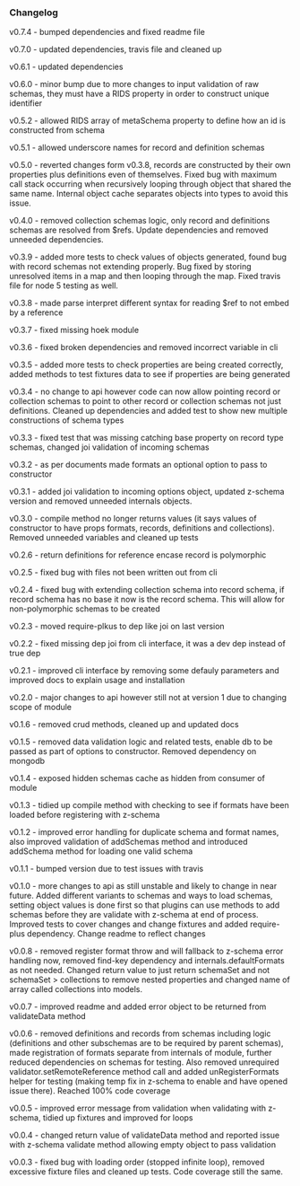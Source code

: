 ### Changelog

v0.7.4 - bumped dependencies and fixed readme file

v0.7.0 - updated dependencies, travis file and cleaned up

v0.6.1 - updated dependencies

v0.6.0 - minor bump due to more changes to input validation of raw schemas, they must have a RIDS property in order to construct unique identifier

v0.5.2 - allowed RIDS array of metaSchema property to define how an id is constructed from schema

v0.5.1 - allowed underscore names for record and definition schemas

v0.5.0 - reverted changes form v0.3.8, records are constructed by their own properties plus definitions even of themselves.  Fixed bug with maximum call stack occurring when recursively looping through object that shared the same name.  Internal object cache separates objects into types to avoid this issue.

v0.4.0 - removed collection schemas logic, only record and definitions schemas are resolved from $refs.  Update dependencies and removed unneeded dependencies.

v0.3.9 - added more tests to check values of objects generated, found bug with record schemas not extending properly.  Bug fixed by storing unresolved items in a map and then looping through the map.  Fixed travis file for node 5 testing as well.

v0.3.8 - made parse interpret different syntax for reading $ref to not embed by a reference

v0.3.7 - fixed missing hoek module

v0.3.6 - fixed broken dependencies and removed incorrect variable in cli

v0.3.5 - added more tests to check properties are being created correctly, added methods to test fixtures data to see if properties are being generated

v0.3.4 - no change to api however code can now allow pointing record or collection schemas to point to other record or collection schemas not just definitions.  Cleaned up dependencies and added test to show new multiple constructions of schema types

v0.3.3 - fixed test that was missing catching base property on record type schemas, changed joi validation of incoming schemas

v0.3.2 - as per documents made formats an optional option to pass to constructor

v0.3.1 - added joi validation to incoming options object, updated z-schema version and removed unneeded internals objects.

v0.3.0 - compile method no longer returns values (it says values of constructor to have props formats, records, definitions and collections).  Removed unneeded variables and cleaned up tests

v0.2.6 - return definitions for reference encase record is polymorphic

v0.2.5 - fixed bug with files not been written out from cli

v0.2.4 - fixed bug with extending collection schema into record schema, if record schema has no base it now is the record schema.  This will allow for non-polymorphic schemas to be created

v0.2.3 - moved require-plkus to dep like joi on last version

v0.2.2 - fixed missing dep joi from cli interface, it was a dev dep instead of true dep

v0.2.1 - improved cli interface by removing some defauly parameters and improved docs to explain usage and installation

v0.2.0 - major changes to api however still not at version 1 due to changing scope of module

v0.1.6 - removed crud methods, cleaned up and updated docs

v0.1.5 - removed data validation logic and related tests, enable db to be passed as part of options to constructor.  Removed dependency on mongodb

v0.1.4 - exposed hidden schemas cache as hidden from consumer of module

v0.1.3 - tidied up compile method with checking to see if formats have been loaded before registering with z-schema

v0.1.2 - improved error handling for duplicate schema and format names, also improved validation of addSchemas method and introduced addSchema method for loading one valid schema

v0.1.1 - bumped version due to test issues with travis

v0.1.0 - more changes to api as still unstable and likely to change in near future.  Added different variants to schemas and ways to load schemas, setting object values is done first so that plugins can use methods to add schemas before they are validate with z-schema at end of process.  Improved tests to cover changes and change fixtures and added require-plus dependency.  Change readme to reflect changes

v0.0.8 - removed register format throw and will fallback to z-schema error handling now, removed find-key dependency and internals.defaultFormats as not needed.  Changed return value to just return schemaSet and not schemaSet > collections to remove nested properties and changed name of array called collections into models.

v0.0.7 - improved readme and added error object to be returned from validateData method

v0.0.6 - removed definitions and records from schemas including logic (definitions and other subschemas are to be required by parent schemas), made registration of formats separate from internals of module, further reduced dependencies on schemas for testing.  Also removed unrequired validator.setRemoteReference method call and added unRegisterFormats helper for testing (making temp fix in z-schema to enable and have opened issue there).  Reached 100% code coverage

v0.0.5 - improved error message from validation when validating with z-schema, tidied up fixtures and improved for loops

v0.0.4 - changed return value of validateData method and reported issue with z-schema validate method allowing empty object to pass validation

v0.0.3 - fixed bug with loading order (stopped infinite loop), removed excessive fixture files and cleaned up tests.  Code coverage still the same.
